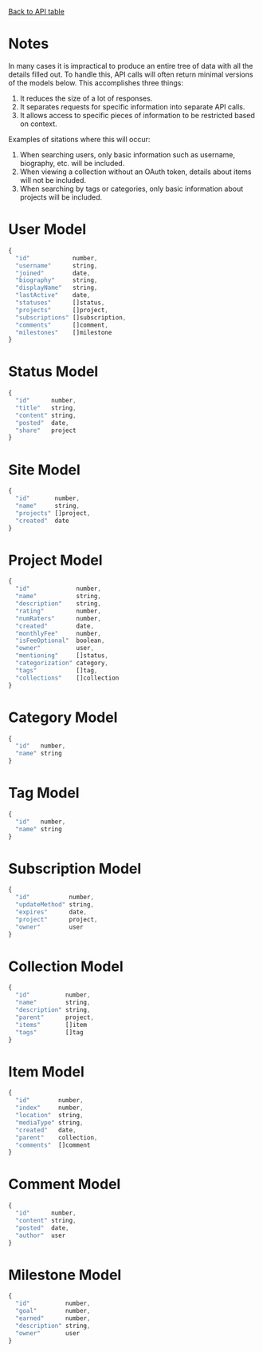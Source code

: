 [Back to API table](api/apispec.md)

# Notes

In many cases it is impractical to produce an entire tree of data with all
the details filled out.  To handle this, API calls will often return minimal
versions of the models below.  This accomplishes three things:

1. It reduces the size of a lot of responses.
2. It separates requests for specific information into separate API calls.
3. It allows access to specific pieces of information to be restricted based on context.

Examples of sitations where this will occur:

1. When searching users, only basic information such as username, biography, etc. will be included.
2. When viewing a collection without an OAuth token, details about items will not be included.
3. When searching by tags or categories, only basic information about projects will be included.

<a name="usermodel"> </a>
# User Model

~~~js
{
  "id"            number,
  "username"      string,
  "joined"        date,
  "biography"     string,
  "displayName"   string,
  "lastActive"    date,
  "statuses"      []status,
  "projects"      []project,
  "subscriptions" []subscription,
  "comments"      []comment,
  "milestones"    []milestone
}
~~~

<a name="statusmodel"> </a>
# Status Model

~~~js
{
  "id"      number,
  "title"   string,
  "content" string,
  "posted"  date,
  "share"   project
}
~~~

<a name="sitemodel"> </a>
# Site Model

~~~js
{
  "id"       number,
  "name"     string,
  "projects" []project,
  "created"  date
}
~~~

<a name="projectmodel"> </a>
# Project Model

~~~js
{
  "id"             number,
  "name"           string,
  "description"    string,
  "rating"         number,
  "numRaters"      number,
  "created"        date,
  "monthlyFee"     number,
  "isFeeOptional"  boolean,
  "owner"          user,
  "mentioning"     []status,
  "categorization" category,
  "tags"           []tag,
  "collections"    []collection
}
~~~

<a name="categorymodel"> </a>
# Category Model

~~~js
{
  "id"   number,
  "name" string
}
~~~

<a name="tagmodel"> </a>
# Tag Model

~~~js
{
  "id"   number,
  "name" string
}
~~~

<a name="subscriptionmodel"> </a>
# Subscription Model

~~~js
{
  "id"           number,
  "updateMethod" string,
  "expires"      date,
  "project"      project,
  "owner"        user
}
~~~

<a name="collectionmodel"> </a>
# Collection Model

~~~js
{
  "id"          number,
  "name"        string,
  "description" string,
  "parent"      project,
  "items"       []item
  "tags"        []tag
}
~~~

<a name="itemmodel"> </a>
# Item Model

~~~js
{
  "id"        number,
  "index"     number,
  "location"  string,
  "mediaType" string,
  "created"   date,
  "parent"    collection,
  "comments"  []comment
}
~~~

<a name="commentmodel"> </a>
# Comment Model

~~~js
{
  "id"      number,
  "content" string,
  "posted"  date,
  "author"  user
}
~~~

<a name="milestonemodel"> </a>
# Milestone Model

~~~js
{
  "id"          number,
  "goal"        number,
  "earned"      number,
  "description" string,
  "owner"       user
}
~~~
